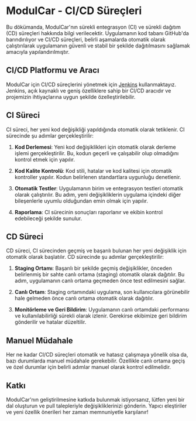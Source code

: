 # ModulCar - CI/CD Süreçleri

Bu dökümanda, ModulCar'nın sürekli entegrasyon (CI) ve sürekli dağıtım (CD) süreçleri hakkında bilgi verilecektir. Uygulamanın kod tabanı GitHub'da barındırılıyor ve CI/CD süreçleri, belirli aşamalarda otomatik olarak çalıştırılarak uygulamanın güvenli ve stabil bir şekilde dağıtılmasını sağlamak amacıyla yapılandırılmıştır.

## CI/CD Platformu ve Aracı

ModulCar için CI/CD süreçlerini yönetmek için [Jenkins](https://www.jenkins.io/) kullanmaktayız. Jenkins, açık kaynaklı ve geniş özelliklere sahip bir CI/CD aracıdır ve projemizin ihtiyaçlarına uygun şekilde özelleştirilebilir.

## CI Süreci

CI süreci, her yeni kod değişikliği yapıldığında otomatik olarak tetiklenir. CI sürecinde şu adımlar gerçekleştirilir:

1. **Kod Derlemesi**: Yeni kod değişiklikleri için otomatik olarak derleme işlemi gerçekleştirilir. Bu, kodun geçerli ve çalışabilir olup olmadığını kontrol etmek için yapılır.

2. **Kod Kalite Kontrolü**: Kod stili, hatalar ve kod kalitesi için otomatik kontroller yapılır. Kodun belirlenen standartlara uygunluğu denetlenir.

3. **Otomatik Testler**: Uygulamanın birim ve entegrasyon testleri otomatik olarak çalıştırılır. Bu adım, yeni değişikliklerin uygulama içindeki diğer bileşenlerle uyumlu olduğundan emin olmak için yapılır.

4. **Raporlama**: CI sürecinin sonuçları raporlanır ve ekibin kontrol edebileceği şekilde sunulur.

## CD Süreci

CD süreci, CI sürecinden geçmiş ve başarılı bulunan her yeni değişiklik için otomatik olarak başlatılır. CD sürecinde şu adımlar gerçekleştirilir:

1. **Staging Ortamı**: Başarılı bir şekilde geçmiş değişiklikler, önceden belirlenmiş bir sahte canlı ortama (staging) otomatik olarak dağıtılır. Bu adım, uygulamanın canlı ortama geçmeden önce test edilmesini sağlar.

2. **Canlı Ortam**: Staging ortamındaki uygulama, son kullanıcılara görünebilir hale gelmeden önce canlı ortama otomatik olarak dağıtılır.

3. **Monitörleme ve Geri Bildirim**: Uygulamanın canlı ortamdaki performansı ve kullanılabilirliği sürekli olarak izlenir. Gerekirse ekibimize geri bildirim gönderilir ve hatalar düzeltilir.

## Manuel Müdahale

Her ne kadar CI/CD süreçleri otomatik ve hatasız çalışmaya yönelik olsa da, bazı durumlarda manuel müdahale gerekebilir. Özellikle canlı ortama geçiş ve özel durumlar için belirli adımlar manuel olarak kontrol edilmelidir.

## Katkı

ModulCar'nın geliştirilmesine katkıda bulunmak istiyorsanız, lütfen yeni bir dal oluşturun ve pull talepleriyle değişikliklerinizi gönderin. Yapıcı eleştiriler ve yeni özellik önerileri her zaman memnuniyetle karşılanır!